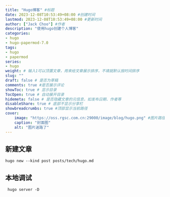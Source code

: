 ```yaml
---
title: "Hugo博客" #标题
date: 2023-12-08T10:53:49+08:00 #创建时间
lastmod: 2023-12-08T10:53:49+08:00 #更新时间
author: ["Jack Choo"] #作者
description: "使用hugo创建个人博客"
categories: 
- hugo
- hugo-papermod-7.0
tags: 
- hugo
- papermod
series: 
- hugo
weight: # 输入1可以顶置文章，用来给文章展示排序，不填就默认按时间排序
slug: ""
draft: false # 是否为草稿
comments: true #是否展示评论
showToc: true # 显示目录
TocOpen: true # 自动展开目录
hidemeta: false # 是否隐藏文章的元信息，如发布日期、作者等
disableShare: true # 底部不显示分享栏
showbreadcrumbs: true #顶部显示当前路径
cover:
    image: "https://oss.rgsc.com.cn:29000/image/blog/hugo.png" #图片路径
    caption: "封面图"
    alt: "图片迷路了"
---
```

## 新建文章
~~~
hugo new --kind post posts/tech/hugo.md
~~~
## 本地调试
~~~
 hugo server -D
~~~